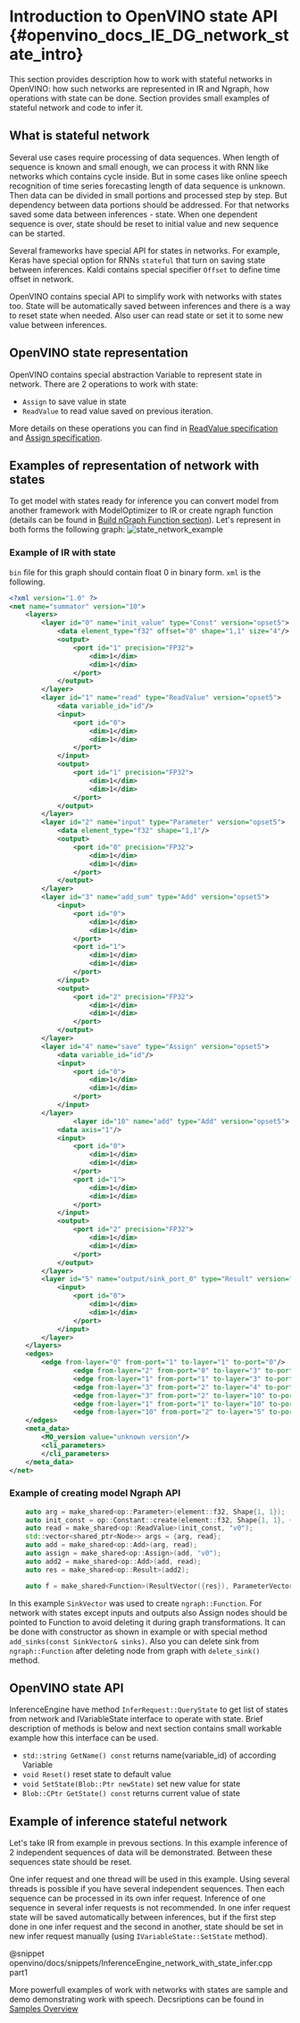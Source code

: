 Introduction to OpenVINO state API {#openvino_docs_IE_DG_network_state_intro}
==============================

This section provides description how to work with stateful networks in OpenVINO: how such networks 
are represented in IR and Ngraph, how operations with state can be done. Section provides small examples 
of stateful network and code to infer it.

## What is stateful network

 Several use cases require processing of data sequences. When length of sequence is known and small enough, 
 we can process it with RNN like networks which contains cycle inside. But in some cases like online speech recognition of time series 
 forecasting length of data sequence is unknown. Then data can be divided in small portions and processed step by step. But dependency 
 between data portions should be addressed. For that networks saved some data between inferences - state. When one dependent sequence is over,
 state should be reset to initial value and new sequence can be started.
 
 Several frameworks have special API for states in networks. For example, Keras have special option for RNNs `stateful` that turn on saving state 
 between inferences. Kaldi contains special specifier `Offset` to define time offset in network. 
 
 OpenVINO contains special API to simplify work with networks with states too. State will be automatically saved between inferences 
 and there is a way to reset state when needed. Also user can read state or set it to some new value between inferences.
 
## OpenVINO state representation

 OpenVINO contains special abstraction Variable to represent state in network. There are 2 operations to work with state: 
* `Assign` to save value in state
* `ReadValue` to read value saved on previous iteration.

More details on these operations you can find in [ReadValue specification](../ops/infrastructure/ReadValue_3.md) and 
[Assign specification](../ops/infrastructure/Assign_3.md).

## Examples of representation of network with states

To get model with states ready for inference you can convert model from another framework with ModelOptimizer to IR or create ngraph function 
(details can be found in [Build nGraph Function section](../nGraph_DG/build_function.md)). 
Let's represent in both forms the following graph:
![state_network_example]

### Example of IR with state

`bin` file for this graph should contain float 0 in binary form. `xml` is the following.

```xml
<?xml version="1.0" ?>
<net name="summator" version="10">
	<layers>
		<layer id="0" name="init_value" type="Const" version="opset5">
			<data element_type="f32" offset="0" shape="1,1" size="4"/>
			<output>
				<port id="1" precision="FP32">
					<dim>1</dim>
					<dim>1</dim>
				</port>
			</output>
		</layer>
		<layer id="1" name="read" type="ReadValue" version="opset5">
			<data variable_id="id"/>
			<input>
				<port id="0">
					<dim>1</dim>
					<dim>1</dim>
				</port>
			</input>
			<output>
				<port id="1" precision="FP32">
					<dim>1</dim>
					<dim>1</dim>
				</port>
			</output>
		</layer>
		<layer id="2" name="input" type="Parameter" version="opset5">
			<data element_type="f32" shape="1,1"/>
			<output>
				<port id="0" precision="FP32">
					<dim>1</dim>
					<dim>1</dim>
				</port>
			</output>
		</layer>
		<layer id="3" name="add_sum" type="Add" version="opset5">
			<input>
				<port id="0">
					<dim>1</dim>
					<dim>1</dim>
				</port>
				<port id="1">
					<dim>1</dim>
					<dim>1</dim>
				</port>
			</input>
			<output>
				<port id="2" precision="FP32">
					<dim>1</dim>
					<dim>1</dim>
				</port>
			</output>
		</layer>
		<layer id="4" name="save" type="Assign" version="opset5">
			<data variable_id="id"/>
			<input>
				<port id="0">
					<dim>1</dim>
					<dim>1</dim>
				</port>
			</input>
		</layer>
                <layer id="10" name="add" type="Add" version="opset5">
			<data axis="1"/>
			<input>
				<port id="0">
					<dim>1</dim>
					<dim>1</dim>
				</port>
				<port id="1">
					<dim>1</dim>
					<dim>1</dim>
				</port>
			</input>
			<output>
				<port id="2" precision="FP32">
					<dim>1</dim>
					<dim>1</dim>
				</port>
			</output>
		</layer>
		<layer id="5" name="output/sink_port_0" type="Result" version="opset5">
			<input>
				<port id="0">
					<dim>1</dim>
					<dim>1</dim>
				</port>
			</input>
		</layer>
	</layers>
	<edges>
		<edge from-layer="0" from-port="1" to-layer="1" to-port="0"/>
                <edge from-layer="2" from-port="0" to-layer="3" to-port="1"/>
                <edge from-layer="1" from-port="1" to-layer="3" to-port="0"/>
                <edge from-layer="3" from-port="2" to-layer="4" to-port="0"/>
                <edge from-layer="3" from-port="2" to-layer="10" to-port="0"/> 
                <edge from-layer="1" from-port="1" to-layer="10" to-port="1"/>
                <edge from-layer="10" from-port="2" to-layer="5" to-port="0"/>
	</edges>
	<meta_data>
		<MO_version value="unknown version"/>
		<cli_parameters>
		</cli_parameters>
	</meta_data>
</net>
```

### Example of creating model Ngraph API

```cpp
    auto arg = make_shared<op::Parameter>(element::f32, Shape{1, 1});
    auto init_const = op::Constant::create(element::f32, Shape{1, 1}, {0});
    auto read = make_shared<op::ReadValue>(init_const, "v0");
    std::vector<shared_ptr<Node>> args = {arg, read};
    auto add = make_shared<op::Add>(arg, read);
    auto assign = make_shared<op::Assign>(add, "v0");
    auto add2 = make_shared<op::Add>(add, read);
    auto res = make_shared<op::Result>(add2);

    auto f = make_shared<Function>(ResultVector({res}), ParameterVector({arg}), SinkVector({assign}));
```

In this example `SinkVector` was used to create `ngraph::Function`. For network with states except inputs and outputs also Assign nodes should be pointed to Function 
to avoid deleting it during graph transformations. It can be done with constructor as shown in example or with special method `add_sinks(const SinkVector& sinks)`. Also you can delete 
sink from `ngraph::Function` after deleting node from graph with `delete_sink()` method.

## OpenVINO state API

 InferenceEngine have method `InferRequest::QueryState` to get list of states from network and IVariableState interface to operate with state. Brief description of methods 
 is below and next section contains small workable example how this interface can be used.
 
 * `std::string GetName() const`
   returns name(variable_id) of according Variable
 * `void Reset()`
   reset state to default value
 * `void SetState(Blob::Ptr newState)`
   set new value for state
 * `Blob::CPtr GetState() const`
   returns current value of state

## Example of inference stateful network

Let's take IR from example in prevous sections. In this example inference of 2 independent sequences of data will be demonstrated. Between these sequences state should be reset.

One infer request and one thread 
will be used in this example. Using several threads is possible if you have several independent sequences. Then each sequence can be processed in its own infer 
request. Inference of one sequence in several infer requests is not recommended. In one infer request state will be saved automatically between inferences, but 
if the first step done in one infer request and the second in another, state should be set in new infer request manually (using `IVariableState::SetState` method).

@snippet openvino/docs/snippets/InferenceEngine_network_with_state_infer.cpp part1

More powerfull examples of work with networks with states are sample and demo demonstrating work with speech. 
Decsriptions can be found in [Samples Overview](./Samples_Overview.md)

[state_network_example]: ./img/state_network_example.png